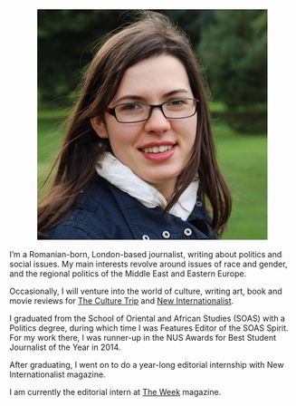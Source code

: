 <center><img alt="Cristiana's Photo" src="/img/CristianaMoisescu.jpg"></center>

I’m a Romanian-born, London-based journalist, writing about politics and social
issues. My main interests revolve around issues of race and gender, and the
regional politics of the Middle East and Eastern Europe.

Occasionally, I will venture into the world of culture, writing art, book and
movie reviews for [The Culture Trip](http://theculturetrip.com) and
[New Internationalist](http://newint.org/contributors/cristiana-moisescu/).

I graduated from the School of Oriental and African Studies (SOAS) with a
Politics degree, during which time I was Features Editor of the SOAS Spirit.
For my work there, I was runner-up in the NUS Awards for Best Student
Journalist of the Year in 2014.

After graduating, I went on to do a year-long editorial internship with
New Internationalist magazine.

I am currently the editorial intern at [The Week](http://www.theweek.co.uk/) magazine.
